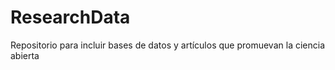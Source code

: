 # ResearchData
Repositorio para incluir bases de datos y artículos que promuevan la ciencia abierta
